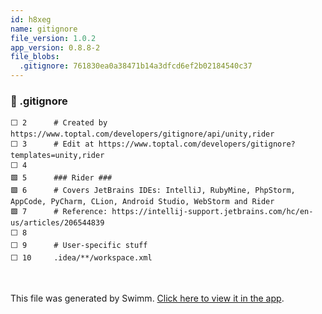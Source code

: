 ```yaml
---
id: h8xeg
name: gitignore
file_version: 1.0.2
app_version: 0.8.8-2
file_blobs:
  .gitignore: 761830ea0a38471b14a3dfcd6ef2b02184540c37
---
```


<!-- NOTE-swimm-snippet: the lines below link your snippet to Swimm -->
### 📄 .gitignore
```gitignore
⬜ 2      # Created by https://www.toptal.com/developers/gitignore/api/unity,rider
⬜ 3      # Edit at https://www.toptal.com/developers/gitignore?templates=unity,rider
⬜ 4      
🟩 5      ### Rider ###
🟩 6      # Covers JetBrains IDEs: IntelliJ, RubyMine, PhpStorm, AppCode, PyCharm, CLion, Android Studio, WebStorm and Rider
🟩 7      # Reference: https://intellij-support.jetbrains.com/hc/en-us/articles/206544839
⬜ 8      
⬜ 9      # User-specific stuff
⬜ 10     .idea/**/workspace.xml
```

<br/>

This file was generated by Swimm. [Click here to view it in the app](https://app.swimm.io/repos/Z2l0aHViJTNBJTNBdW5pdHktZ2l0aHViLWFjdGlvbi1leGFtcGxlJTNBJTNBdHJlZW5vZC1rYXlh/docs/h8xeg).